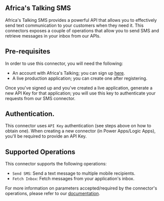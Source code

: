## Africa's Talking SMS

Africa's Talking SMS provides a powerful API that allows you to effectively send text communication to your customers when they need it. This connectors exposes a couple of operations that allow you to send SMS and retrieve messages in your inbox from our APIs.

## Pre-requisites

In order to use this connector, you will need the following:

* An account with Africa's Talking; you can sign up [here](https://account.africastalking.com/auth/register?next=%2Fauth%2Fsignup).
* A live production application; you can create one after registering.

Once you've signed up and you've created a live application, generate a new API Key for that application; you will use this key to authenticate your requests from our SMS connector.

## Authentication.

This connector uses `API Key` authentication (see steps above on how to obtain one). When creating a new connector (in Power Apps/Logic Apps), you'll be required to provide an API Key.

## Supported Operations

This connector supports the following operations:

* `Send SMS`: Send a text message to multiple mobile recipients.
* `Fetch Inbox`: Fetch messages from your application's inbox.

For more information on parameters accepted/required by the connector's operations, please refer to our [documentation](https://build.at-labs.io/docs/sms%2Foverview).
